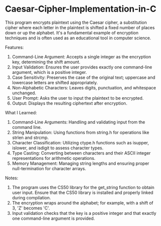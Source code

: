 # Caesar-Cipher-Implementation-in-C
This program encrypts plaintext using the Caesar cipher, a substitution cipher where each letter in the plaintext is shifted a fixed number of places down or up the alphabet. It's a fundamental example of encryption techniques and is often used as an educational tool in computer science.

Features:
1. Command-Line Argument: Accepts a single integer as the encryption key, determining the shift amount.
2. Input Validation: Ensures the user provides exactly one command-line argument, which is a positive integer.
3. Case Sensitivity: Preserves the case of the original text; uppercase and lowercase letters are shifted appropriately.
4. Non-Alphabetic Characters: Leaves digits, punctuation, and whitespace unchanged.
5. User Prompt: Asks the user to input the plaintext to be encrypted.
6. Output: Displays the resulting ciphertext after encryption.

What I Learned:
1. Command-Line Arguments: Handling and validating input from the command line.
2. String Manipulation: Using functions from string.h for operations like strlen and strcmp.
3. Character Classification: Utilizing ctype.h functions such as isupper, islower, and isdigit to assess character types.
4. Type Casting: Converting between characters and their ASCII integer representations for arithmetic operations.
5. Memory Management: Managing string lengths and ensuring proper null-termination for character arrays.

Notes:
1. The program uses the CS50 library for the get_string function to obtain user input. Ensure that the CS50 library is installed and properly linked during compilation.
2. The encryption wraps around the alphabet; for example, with a shift of 3, 'Z' becomes 'C'.
3. Input validation checks that the key is a positive integer and that exactly one command-line argument is provided.

